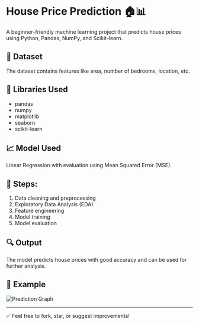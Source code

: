 # House Price Prediction 🏠📊

A beginner-friendly machine learning project that predicts house prices using Python, Pandas, NumPy, and Scikit-learn.

## 📁 Dataset
The dataset contains features like area, number of bedrooms, location, etc.

## 🚀 Libraries Used
- pandas
- numpy
- matplotlib
- seaborn
- scikit-learn

## 📈 Model Used
Linear Regression with evaluation using Mean Squared Error (MSE).

## 📝 Steps:
1. Data cleaning and preprocessing
2. Exploratory Data Analysis (EDA)
3. Feature engineering
4. Model training
5. Model evaluation

## 🔍 Output
The model predicts house prices with good accuracy and can be used for further analysis.

## 📸 Example
![Prediction Graph](screenshot.png)  <!-- optional image -->

---

✅ Feel free to fork, star, or suggest improvements!

